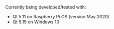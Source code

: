 Currently being developed/tested with:
 - Qt 5.11 on Raspberry Pi OS (version May 2020)
 - Qt 5.15 on Windows 10